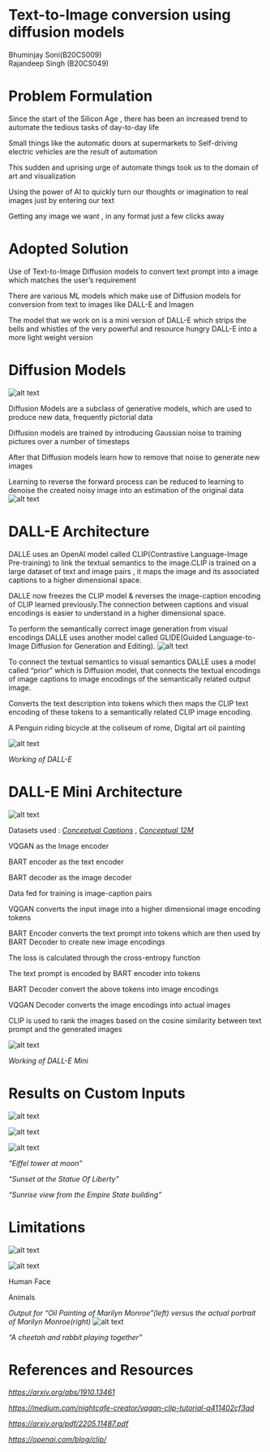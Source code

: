 # Text-to-Image conversion using diffusion models

Bhuminjay Soni(B20CS009) \
Rajandeep Singh (B20CS049)


# Problem Formulation

Since the start of the Silicon Age \, there has been an increased trend to automate the tedious tasks of day\-to\-day life

Small things like the automatic doors at supermarkets to Self\-driving electric vehicles are the result of automation

This sudden and uprising urge of automate things took us to the domain of art and visualization

Using the power of AI to quickly turn our thoughts or imagination to real images just by entering our text

Getting any image we want \, in any format just a few clicks away

# Adopted Solution

Use of Text\-to\-Image Diffusion models to convert text prompt into a image which matches the user’s requirement

There are various ML models which make use of Diffusion models for conversion from text to images like DALL\-E and Imagen

The model that we work on is a mini version of DALL\-E which strips the bells and whistles of the very powerful and resource hungry DALL\-E into a more light weight version

# Diffusion Models

![alt text](https://github.com/Rajan1820/DALL-E-Mini/blob/master/img/pp10.png)

Diffusion Models are a subclass of generative models\, which are used to produce new data\, frequently pictorial data

Diffusion models are trained by introducing Gaussian noise to training pictures over a number of timesteps

After that Diffusion models learn how to remove that noise to generate new images

Learning to reverse the forward process can be reduced to learning to denoise the created noisy image into an estimation of the original data
![alt text](https://github.com/Rajan1820/DALL-E-Mini/blob/master/img/pp11.png)


# DALL-E Architecture

DALLE uses an OpenAI model called CLIP\(Contrastive Language\-Image Pre\-training\) to link the textual semantics to the image\.CLIP is trained on a large dataset of text and image pairs \, it maps the image and its associated captions to a higher dimensional space\.

DALLE now freezes the CLIP model &  reverses the image\-caption encoding of CLIP learned previously\.The connection between captions and visual encodings is easier to understand in a higher dimensional space\.

To perform the semantically correct image generation from visual encodings DALLE uses another model called GLIDE\(Guided Language\-to\-Image Diffusion for Generation and Editing\)\.
![alt text](https://github.com/Rajan1820/DALL-E-Mini/blob/master/img/pp12.png)


To connect the textual semantics to visual semantics DALLE uses a model called “prior” which is Diffusion model\, that connects the textual encodings of image captions to image encodings of the semantically related output image\.

Converts the text description into tokens which then maps the CLIP text encoding of these tokens to a semantically related CLIP image encoding\.

A Penguin riding bicycle at the coliseum of rome\, Digital art oil painting

![alt text](https://github.com/Rajan1820/DALL-E-Mini/blob/master/img/pp13.png)

_Working of DALL\-E_

# DALL-E Mini Architecture

![alt text](https://github.com/Rajan1820/DALL-E-Mini/blob/master/img/pp14.png)

Datasets used :  _[Conceptual Captions](https://github.com/google-research-datasets/conceptual-captions)_  \,  _[Conceptual 12M](https://github.com/google-research-datasets/conceptual-12m)_

VQGAN as the Image encoder

BART encoder as the text encoder

BART decoder as the image decoder

Data fed for training is image\-caption pairs

VQGAN converts the input image into a higher dimensional image encoding tokens

BART Encoder converts the text prompt into tokens which are then used by BART Decoder to create new image encodings

The loss is calculated through the cross\-entropy function

The text prompt is encoded by BART encoder into tokens

BART Decoder convert the above tokens into image encodings

VQGAN Decoder converts the image encodings into actual images

CLIP is used to rank the images based on the cosine similarity between text prompt and the generated images

![alt text](https://github.com/Rajan1820/DALL-E-Mini/blob/master/img/pp15.jpg)

_Working of DALL\-E Mini_

# Results on Custom Inputs

![alt text](https://github.com/Rajan1820/DALL-E-Mini/blob/master/img/pp16.png)

![alt text](https://github.com/Rajan1820/DALL-E-Mini/blob/master/img/pp17.png)

![alt text](https://github.com/Rajan1820/DALL-E-Mini/blob/master/img/pp18.png)

_“Eiffel tower at moon”_

_“Sunset at the Statue Of Liberty”_

_“Sunrise view from the Empire State building”_

# Limitations
![alt text](https://github.com/Rajan1820/DALL-E-Mini/blob/master/img/pp19.png)

![alt text](https://github.com/Rajan1820/DALL-E-Mini/blob/master/img/pp110.png)


Human Face

Animals

_Output for “Oil Painting of Marilyn Monroe”\(left\) versus the actual portrait of Marilyn Monroe\(right\)_
![alt text](https://github.com/Rajan1820/DALL-E-Mini/blob/master/img/pp111.png)


_“A cheetah and rabbit playing together”_

# References and Resources

_[https://arxiv\.org/abs/1910\.13461](https://arxiv.org/abs/1910.13461)_

_[https://medium\.com/nightcafe\-creator/vqgan\-clip\-tutorial\-a411402cf3ad](https://medium.com/nightcafe-creator/vqgan-clip-tutorial-a411402cf3ad)_

_[https://arxiv\.org/pdf/2205\.11487\.pdf](https://arxiv.org/pdf/2205.11487.pdf)_

_[https://openai\.com/blog/clip/](https://openai.com/blog/clip/)_

